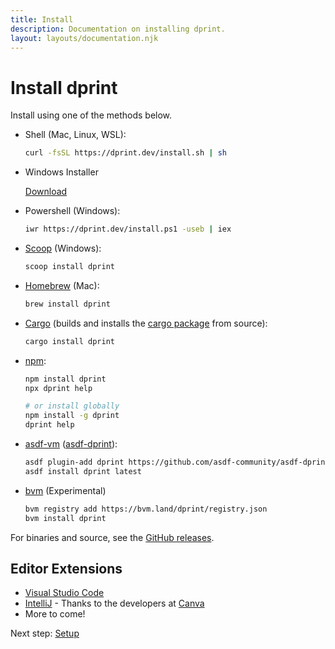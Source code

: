 ```yaml
---
title: Install
description: Documentation on installing dprint.
layout: layouts/documentation.njk
---
```


# Install dprint

Install using one of the methods below.

- Shell (Mac, Linux, WSL):

  ```sh
  curl -fsSL https://dprint.dev/install.sh | sh
  ```

- Windows Installer

  [Download](https://github.com/dprint/dprint/releases/latest/download/dprint-x86_64-pc-windows-msvc-installer.exe)
- Powershell (Windows):

  ```sh
  iwr https://dprint.dev/install.ps1 -useb | iex
  ```

- [Scoop](https://scoop.sh/) (Windows):

  ```sh
  scoop install dprint
  ```

- [Homebrew](https://brew.sh/) (Mac):

  ```sh
  brew install dprint
  ```

- [Cargo](https://crates.io/) (builds and installs the [cargo package](https://crates.io/crates/dprint) from source):

  ```sh
  cargo install dprint
  ```

- [npm](https://www.npmjs.com/):

  ```sh
  npm install dprint
  npx dprint help

  # or install globally
  npm install -g dprint
  dprint help
  ```

- [asdf-vm](https://asdf-vm.com/) ([asdf-dprint](https://github.com/asdf-community/asdf-dprint)):

  ```sh
  asdf plugin-add dprint https://github.com/asdf-community/asdf-dprint
  asdf install dprint latest
  ```

- [bvm](https://github.com/bvm/bvm) (Experimental)

  ```sh
  bvm registry add https://bvm.land/dprint/registry.json
  bvm install dprint
  ```

For binaries and source, see the [GitHub releases](https://github.com/dprint/dprint/releases).

## Editor Extensions

- [Visual Studio Code](https://marketplace.visualstudio.com/items?itemName=dprint.dprint)
- [IntelliJ](https://plugins.jetbrains.com/plugin/18192-dprint) - Thanks to the developers at [Canva](https://canva.com)
- More to come!

Next step: [Setup](/setup)
